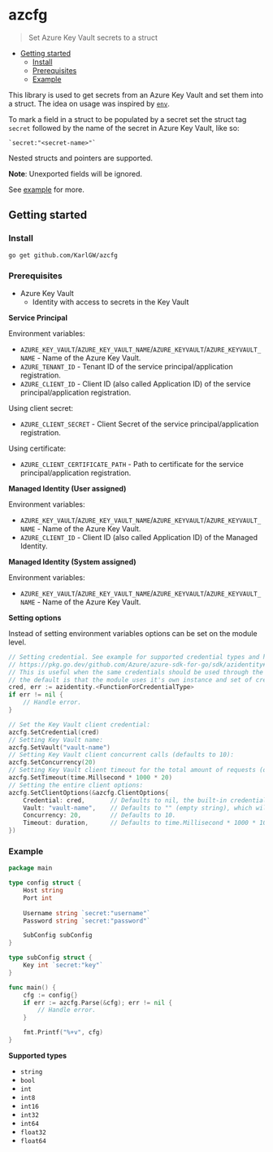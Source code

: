 # azcfg

> Set Azure Key Vault secrets to a struct

* [Getting started](#getting-started)
  * [Install](#install)
  * [Prerequisites](#prerequisites)
  * [Example](#example)

This library is used to get secrets from an Azure Key Vault and set them into a struct. The idea on usage
was inspired by [`env`](https://github.com/caarlos0/env).

To mark a field in a struct to be populated by a secret set the struct tag `secret` followed by the name
of the secret in Azure Key Vault, like so:
```
`secret:"<secret-name>"`
```
Nested structs and pointers are supported.

**Note**: Unexported fields will be ignored.

See [example](#example) for more.

## Getting started

### Install

```
go get github.com/KarlGW/azcfg
```

### Prerequisites

* Azure Key Vault
  * Identity with access to secrets in the Key Vault


**Service Principal**

Environment variables:

* `AZURE_KEY_VAULT`/`AZURE_KEY_VAULT_NAME`/`AZURE_KEYVAULT`/`AZURE_KEYVAULT_NAME` - Name of the Azure Key Vault.
* `AZURE_TENANT_ID` - Tenant ID of the service principal/application registration.
* `AZURE_CLIENT_ID` - Client ID (also called Application ID) of the service principal/application registration.

Using client secret:
* `AZURE_CLIENT_SECRET` - Client Secret of the service principal/application registration.

Using certificate:
* `AZURE_CLIENT_CERTIFICATE_PATH` - Path to certificate for the service principal/application registration.


**Managed Identity (User assigned)**

Environment variables:

* `AZURE_KEY_VAULT`/`AZURE_KEY_VAULT_NAME`/`AZURE_KEYVAULT`/`AZURE_KEYVAULT_NAME` - Name of the Azure Key Vault.
* `AZURE_CLIENT_ID` - Client ID (also called Application ID) of the Managed Identity.

**Managed Identity (System assigned)**

Environment variables:

* `AZURE_KEY_VAULT`/`AZURE_KEY_VAULT_NAME`/`AZURE_KEYVAULT`/`AZURE_KEYVAULT_NAME` - Name of the Azure Key Vault.

**Setting options**

Instead of setting environment variables options can be set on the module level.

```go
// Setting credential. See example for supported credential types and how to set the at:
// https://pkg.go.dev/github.com/Azure/azure-sdk-for-go/sdk/azidentity#readme-credential-types.
// This is useful when the same credentials should be used through the entire application,
// the default is that the module uses it's own instance and set of credentials.
cred, err := azidentity.<FunctionForCredentialType>
if err != nil {
    // Handle error.
}

// Set the Key Vault client credential:
azcfg.SetCredential(cred)
// Setting Key Vault name:
azcfg.SetVault("vault-name")
// Setting Key Vault client concurrent calls (defaults to 10):
azcfg.SetConcurrency(20)
// Setting Key Vault client timeout for the total amount of requests (default to 10 seconds):
azcfg.SetTimeout(time.Millsecond * 1000 * 20)
// Setting the entire client options:
azcfg.SetClientOptions(&azcfg.ClientOptions{
    Credential: cred,       // Defaults to nil, the built-in credential auth.
    Vault: "vault-name",    // Defaults to "" (empty string), which will check environment variables.
    Concurrency: 20,        // Defaults to 10.
    Timeout: duration,      // Defaults to time.Millisecond * 1000 * 10 (10 seconds)
})
```

### Example

```go
package main

type config struct {
    Host string
    Port int
    
    Username string `secret:"username"`
    Password string `secret:"password"`

    SubConfig subConfig
}

type subConfig struct {
    Key int `secret:"key"`
}

func main() {
    cfg := config{}
    if err := azcfg.Parse(&cfg); err != nil {
        // Handle error.
    }

    fmt.Printf("%+v", cfg)
}
```

**Supported types**

* `string`
* `bool`
* `int`
* `int8`
* `int16`
* `int32`
* `int64`
* `float32`
* `float64`
